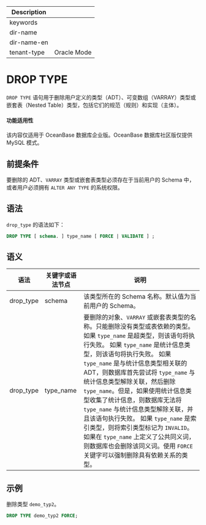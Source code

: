 | Description   |                 |
|---------------|-----------------|
| keywords      |                 |
| dir-name      |                 |
| dir-name-en   |                 |
| tenant-type   | Oracle Mode     |

# DROP TYPE

`DROP TYPE` 语句用于删除用户定义的类型（ADT）、可变数组（VARRAY）类型或嵌套表（Nested Table）类型，包括它们的规范（规则）和实现（主体）。

  <main id="notice" >
    <h4>功能适用性</h4>
    <p>该内容仅适用于 OceanBase 数据库企业版。OceanBase 数据库社区版仅提供 MySQL 模式。</p>
  </main>

## 前提条件

要删除的 ADT、`VARRAY` 类型或嵌套表类型必须存在于当前用户的 Schema 中，或者用户必须拥有 `ALTER ANY TYPE` 的系统权限。

## 语法

`drop_type` 的语法如下：

```sql
DROP TYPE [ schema. ] type_name [ FORCE | VALIDATE ] ;
```

## 语义

|    语法     | 关键字或语法节点  |         说明   |
|-----------|-----------|---------------------------------|
| drop_type | schema    | 该类型所在的 Schema 名称。默认值为当前用户的 Schema。   |
| drop_type | type_name | 要删除的对象、`VARRAY` 或嵌套表类型的名称。只能删除没有类型或表依赖的类型。 如果 `type_name` 是超类型，则该语句将执行失败。 如果 `type_name` 是统计信息类型，则该语句将执行失败。 如果 `type_name` 是与统计信息类型相关联的 ADT，则数据库首先尝试将 `type_name` 与统计信息类型解除关联，然后删除`type_name`。但是，如果使用统计信息类型收集了统计信息，则数据库无法将`type_name` 与统计信息类型解除关联，并且该语句执行失败。 如果 `type_name` 是索引类型，则将索引类型标记为 `INVALID`。 如果在 `type_name` 上定义了公共同义词，则数据库也会删除该同义词。使用 `FORCE` 关键字可以强制删除具有依赖关系的类型。 |

## 示例

删除类型 `demo_typ2`。

```sql
DROP TYPE demo_typ2 FORCE;
```
